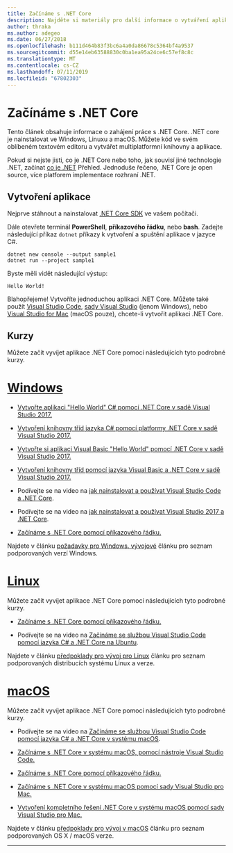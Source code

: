 ```yaml
---
title: Začínáme s .NET Core
description: Najděte si materiály pro další informace o vytváření aplikací .NET Core ve Windows, Linuxu a macOS.
author: thraka
ms.author: adegeo
ms.date: 06/27/2018
ms.openlocfilehash: b111d464b83f3bc6a4a0da86678c5364bf4a9537
ms.sourcegitcommit: d55e14eb63588830c0ba1ea95a24ce6c57ef8c8c
ms.translationtype: MT
ms.contentlocale: cs-CZ
ms.lasthandoff: 07/11/2019
ms.locfileid: "67802303"
---
```

# <a name="get-started-with-net-core"></a>Začínáme s .NET Core

Tento článek obsahuje informace o zahájení práce s .NET Core. .NET core je nainstalovat ve Windows, Linuxu a macOS. Můžete kód ve svém oblíbeném textovém editoru a vytvářet multiplatformní knihovny a aplikace. 

Pokud si nejste jisti, co je .NET Core nebo toho, jak souvisí jiné technologie .NET, začínat [co je .NET](https://www.microsoft.com/net/learn/dotnet/what-is-dotnet) Přehled. Jednoduše řečeno, .NET Core je open source, více platforem implementace rozhraní .NET.

## <a name="create-an-application"></a>Vytvoření aplikace

Nejprve stáhnout a nainstalovat [.NET Core SDK](https://www.microsoft.com/net/download/) ve vašem počítači.

Dále otevřete terminál **PowerShell**, **příkazového řádku**, nebo **bash**. Zadejte následující příkaz `dotnet` příkazy k vytvoření a spuštění aplikace v jazyce C#.

```console
dotnet new console --output sample1
dotnet run --project sample1
```

Byste měli vidět následující výstup:

```console
Hello World!
```

Blahopřejeme! Vytvoříte jednoduchou aplikaci .NET Core. Můžete také použít [Visual Studio Code](tutorials/with-visual-studio-code.md), [sady Visual Studio](tutorials/with-visual-studio.md) (jenom Windows), nebo [Visual Studio for Mac](tutorials/using-on-mac-vs.md) (macOS pouze), chcete-li vytvořit aplikaci .NET Core.

## <a name="tutorials"></a>Kurzy

Můžete začít vyvíjet aplikace .NET Core pomocí následujících tyto podrobné kurzy.

# <a name="windowstabwindows"></a>[Windows](#tab/windows)

* [Vytvořte aplikaci "Hello World" C# pomocí .NET Core v sadě Visual Studio 2017.](./tutorials/with-visual-studio.md)

* [Vytvoření knihovny tříd jazyka C# pomocí platformy .NET Core v sadě Visual Studio 2017.](./tutorials/library-with-visual-studio.md)

* [Vytvořte si aplikaci Visual Basic "Hello World" pomocí .NET Core v sadě Visual Studio 2017.](./tutorials/vb-with-visual-studio.md)

* [Vytvoření knihovny tříd pomocí jazyka Visual Basic a .NET Core v sadě Visual Studio 2017.](./tutorials/vb-library-with-visual-studio.md)  

* Podívejte se na video na [jak nainstalovat a používat Visual Studio Code a .NET Core](https://channel9.msdn.com/Blogs/dotnet/Get-started-with-VS-Code-using-CSharp-and-NET-Core/).

* Podívejte se na video na [jak nainstalovat a používat Visual Studio 2017 a .NET Core](https://channel9.msdn.com/Blogs/dotnet/Get-Started-NET-Core-Visual-Studio-2017/).

* [Začínáme s .NET Core pomocí příkazového řádku.](tutorials/using-with-xplat-cli.md)

Najdete v článku [požadavky pro Windows. vývojové](windows-prerequisites.md) článku pro seznam podporovaných verzí Windows.

# <a name="linuxtablinux"></a>[Linux](#tab/linux)

Můžete začít vyvíjet aplikace .NET Core pomocí následujících tyto podrobné kurzy.

* [Začínáme s .NET Core pomocí příkazového řádku.](tutorials/using-with-xplat-cli.md)

* Podívejte se na video na [Začínáme se službou Visual Studio Code pomocí jazyka C# a .NET Core na Ubuntu](https://channel9.msdn.com/Blogs/dotnet/Get-started-with-VS-Code-Csharp-dotnet-Core-Ubuntu).

Najdete v článku [předpoklady pro vývoj pro Linux](linux-prerequisites.md) článku pro seznam podporovaných distribucích systému Linux a verze.

# <a name="macostabmacos"></a>[macOS](#tab/macos)

Můžete začít vyvíjet aplikace .NET Core pomocí následujících tyto podrobné kurzy.

* Podívejte se na video na [Začínáme se službou Visual Studio Code pomocí jazyka C# a .NET Core v systému macOS](https://channel9.msdn.com/Blogs/dotnet/Get-started-VSCode-NET-Core-Mac).

* [Začínáme s .NET Core v systému macOS, pomocí nástroje Visual Studio Code.](tutorials/using-on-macos.md)

* [Začínáme s .NET Core pomocí příkazového řádku.](tutorials/using-with-xplat-cli.md)

* [Začínáme s .NET Core v systému macOS pomocí sady Visual Studio pro Mac.](tutorials/using-on-mac-vs.md)

* [Vytvoření kompletního řešení .NET Core v systému macOS pomocí sady Visual Studio pro Mac.](tutorials/using-on-mac-vs-full-solution.md)

Najdete v článku [předpoklady pro vývoj v macOS](macos-prerequisites.md) článku pro seznam podporovaných OS X / macOS verze.

---
